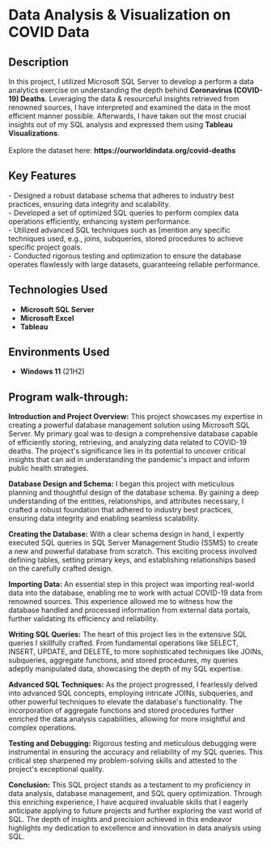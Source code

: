 <h1>Data Analysis & Visualization on COVID Data</h1>

<h2>Description</h2>
In this project, I utilized Microsoft SQL Server to develop a perform a data analytics exercise on understanding the depth behind <b>Coronavirus (COVID-19) Deaths</b>. Leveraging the data & resourceful insights retrieved from renowned sources, I have interpreted and examined the data in the most efficient manner possible. Afterwards, I have taken out the most crucial insights out of my SQL analysis and expressed them using <b>Tableau Visualizations</b>.
<br> </br>
Explore the dataset here: <b>https://ourworldindata.org/covid-deaths</b>




<h2>Key Features</h2>
- Designed a robust database schema that adheres to industry best practices, ensuring data integrity and scalability.
<br />
- Developed a set of optimized SQL queries to perform complex data operations efficiently, enhancing system performance.
<br />
- Utilized advanced SQL techniques such as [mention any specific techniques used, e.g., joins, subqueries, stored procedures to achieve specific 
  project goals.
<br />
- Conducted rigorous testing and optimization to ensure the database operates flawlessly with large datasets, guaranteeing reliable performance.
<br />

<h2>Technologies Used</h2>

- <b>Microsoft SQL Server</b> 
- <b>Microsoft Excel</b>
- <b>Tableau</b>

<h2>Environments Used </h2>

- <b>Windows 11</b> (21H2)

<h2>Program walk-through:</h2>

<b>Introduction and Project Overview:</b>
This project showcases my expertise in creating a powerful database management solution using Microsoft SQL Server. My primary goal was to design a comprehensive database capable of efficiently storing, retrieving, and analyzing data related to COVID-19 deaths. The project's significance lies in its potential to uncover critical insights that can aid in understanding the pandemic's impact and inform public health strategies.

<b>Database Design and Schema:</b>
I began this project with meticulous planning and thoughtful design of the database schema. By gaining a deep understanding of the entities, relationships, and attributes necessary, I crafted a robust foundation that adhered to industry best practices, ensuring data integrity and enabling seamless scalability.

<b>Creating the Database:</b>
With a clear schema design in hand, I expertly executed SQL queries in SQL Server Management Studio (SSMS) to create a new and powerful database from scratch. This exciting process involved defining tables, setting primary keys, and establishing relationships based on the carefully crafted design.

<b>Importing Data:</b>
An essential step in this project was importing real-world data into the database, enabling me to work with actual COVID-19 data from renowned sources. This experience allowed me to witness how the database handled and processed information from external data portals, further validating its efficiency and reliability.

<b>Writing SQL Queries:</b>
The heart of this project lies in the extensive SQL queries I skillfully crafted. From fundamental operations like SELECT, INSERT, UPDATE, and DELETE, to more sophisticated techniques like JOINs, subqueries, aggregate functions, and stored procedures, my queries adeptly manipulated data, showcasing the depth of my SQL expertise.

<b>Advanced SQL Techniques:</b>
As the project progressed, I fearlessly delved into advanced SQL concepts, employing intricate JOINs, subqueries, and other powerful techniques to elevate the database's functionality. The incorporation of aggregate functions and stored procedures further enriched the data analysis capabilities, allowing for more insightful and complex operations.

<b>Testing and Debugging:</b>
Rigorous testing and meticulous debugging were instrumental in ensuring the accuracy and reliability of my SQL queries. This critical step sharpened my problem-solving skills and attested to the project's exceptional quality.

<b>Conclusion:</b>
This SQL project stands as a testament to my proficiency in data analysis, database management, and SQL query optimization. Through this enriching experience, I have acquired invaluable skills that I eagerly anticipate applying to future projects and further exploring the vast world of SQL. The depth of insights and precision achieved in this endeavor highlights my dedication to excellence and innovation in data analysis using SQL.

